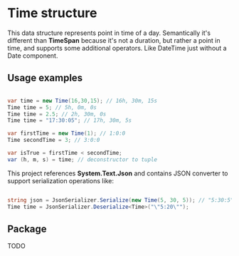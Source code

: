 # Time structure

This data structure represents point in time of a day. Semantically it's different than **TimeSpan** because it's not a duration, 
but rather a point in time, and supports some additional operators. Like DateTime just without a Date component. 

## Usage examples


```csharp

var time = new Time(16,30,15); // 16h, 30m, 15s
Time time = 5; // 5h, 0m, 0s
Time time = 2.5; // 2h, 30m, 0s
Time time = "17:30:05"; // 17h, 30m, 5s

var firstTime = new Time(1); // 1:0:0
Time secondTime = 3; // 3:0:0

var isTrue = firstTime < secondTime;
var (h, m, s) = time; // deconstructor to tuple

```

This project references **System.Text.Json** and contains JSON converter to support serialization operations like:  

```csharp

string json = JsonSerializer.Serialize(new Time(5, 30, 5)); // "5:30:5"
Time time = JsonSerializer.Deserialize<Time>("\"5:20\"");

```

## Package

TODO